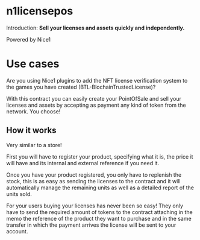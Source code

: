 # n1licensepos
Introduction: **Sell your licenses and assets quickly and independently.**

Powered by Nice1 

# Use cases
Are you using Nice1 plugins to add the NFT license verification system to the games you have created (BTL-BlochainTrustedLicense)?

With this contract you can easily create your PointOfSale and sell your licenses and assets by accepting as payment any kind of token from the network. You choose!

## How it works

Very similar to a store!

First you will have to register your product, specifying what it is, the price it will have and its internal and external reference if you need it.

Once you have your product registered, you only have to replenish the stock, this is as easy as sending the licenses to the contract and it will automatically manage the remaining units as well as a detailed report of the units sold.

For your users buying your licenses has never been so easy! They only have to send the required amount of tokens to the contract attaching in the memo the reference of the product they want to purchase and in the same transfer in which the payment arrives the license will be sent to your account.

